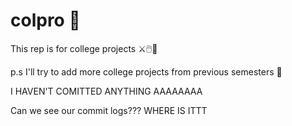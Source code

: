 # colpro 🔬

This rep is for college projects ⚔️🖱️💾

p.s I'll try to add more college projects from previous semesters 🌝


I HAVEN'T COMITTED ANYTHING AAAAAAAA 

Can we see our commit logs??? WHERE IS ITTT
